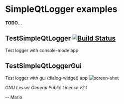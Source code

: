 # SimpleQtLogger examples

**TODO...**

## TestSimpleQtLogger [![Build Status](https://travis-ci.org/Mokolea/SimpleQtLogger.svg)](https://travis-ci.org/Mokolea/SimpleQtLogger)
Test logger with console-mode app

## TestSimpleQtLoggerGui
Test logger with gui (dialog-widget) app
![screen-shot](https://raw.githubusercontent.com/Mokolea/SimpleQtLogger/master/examples/TestSimpleQtLoggerGui_ScreenShot.png)

*GNU Lesser General Public License v2.1*

-- Mario
